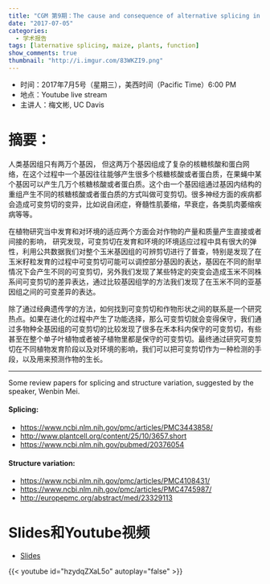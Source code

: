 ```yaml
---
title: "CGM 第9期：The cause and consequence of alternative splicing in maize and across species"
date: "2017-07-05"
categories:
  - 学术报告
tags: [laternative splicing, maize, plants, function]
show_comments: true
thumbnail: "http://i.imgur.com/83WKZI9.png"
---
```


- 时间：2017年7月5号（星期三），美西时间（Pacific Time）6:00 PM
- 地点：Youtube live stream
- 主讲人：梅文彬, UC Davis

# 摘要：

人类基因组只有两万个基因， 但这两万个基因组成了复杂的核糖核酸和蛋白网络，在这个过程中一个基因往往能够产生很多个核糖核酸或者蛋白质，在果蝇中某个基因可以产生几万个核糖核酸或者蛋白质。这个由一个基因组通过基因内结构的重组产生不同的核糖核酸或者蛋白质的方式叫做可变剪切。很多神经方面的疾病都会造成可变剪切的变异，比如说自闭症，脊髓性肌萎缩，早衰症，各类肌肉萎缩疾病等等。

在植物研究当中发育和对环境的适应两个方面会对作物的产量和质量产生直接或者间接的影响， 研究发现，可变剪切在发育和环境的环境适应过程中具有很大的弹性，利用公共数据我们对整个玉米基因组的可辨剪切进行了普查，特别是发现了在玉米籽粒发育的过程中可变剪切可能可以调控部分基因的表达，基因在不同的耐旱情况下会产生不同的可变剪切，另外我们发现了某些特定的突变会造成玉米不同株系间可变剪切的差异表达，通过比较基因组学的方法我们发现了在玉米不同的亚基因组之间的可变差异的表达。

除了通过经典遗传学的方法，如何找到可变剪切和作物形状之间的联系是一个研究热点。如果在进化的过程中产生了功能选择，那么可变剪切就会变得保守，我们通过多物种全基因组的可变剪切的比较发现了很多在禾本科内保守的可变剪切，有些甚至在整个单子叶植物或者被子植物里都是保守的可变剪切。最终通过研究可变剪切在不同植物发育阶段以及对环境的影响，我们可以把可变剪切作为一种检测的手段，以及用来预测作物的生长。

-------------

Some review papers for splicing and structure variation, suggested by the speaker, Wenbin Mei. 

#### Splicing:
- https://www.ncbi.nlm.nih.gov/pmc/articles/PMC3443858/
- http://www.plantcell.org/content/25/10/3657.short
- https://www.ncbi.nlm.nih.gov/pubmed/20376054

#### Structure variation:
- https://www.ncbi.nlm.nih.gov/pmc/articles/PMC4108431/
- https://www.ncbi.nlm.nih.gov/pmc/articles/PMC4745987/
- http://europepmc.org/abstract/med/23329113

# Slides和Youtube视频

- [Slides]()

{{< youtube id="hzydqZXaL5o" autoplay="false" >}}


